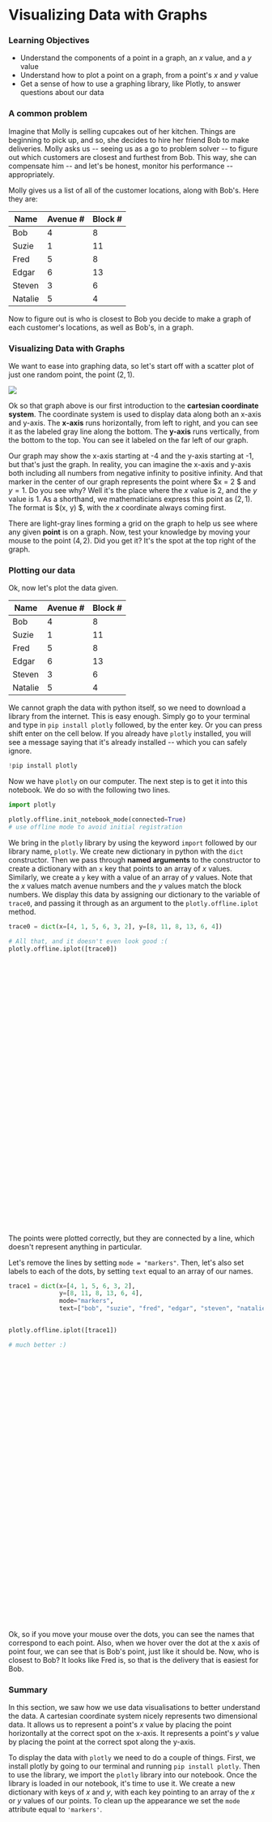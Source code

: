
# Visualizing Data with Graphs

### Learning Objectives

* Understand the components of a point in a graph, an $x$ value, and a $y$ value 
* Understand how to plot a point on a graph, from a point's $x$ and $y$ value
* Get a sense of how to use a graphing library, like Plotly, to answer questions about our data

### A common problem

Imagine that Molly is selling cupcakes out of her kitchen.  Things are beginning to pick up, and so, she decides to hire her friend Bob to make deliveries.  Molly asks us -- seeing us as a go to problem solver -- to figure out which customers are closest and furthest from Bob.  This way, she can compensate him -- and let's be honest, monitor his performance --  appropriately.

Molly gives us a list of all of the customer locations, along with Bob's.  Here they are:

| Name | Avenue #| Block # | 
|------|------| ------     |
| Bob    | 4  |     8     | 
| Suzie  | 1  |     11     | 
| Fred   | 5  |     8     | 
| Edgar  | 6  |     13     | 
| Steven | 3  |     6     | 
| Natalie| 5  |     4     | 

Now to figure out is who is closest to Bob you decide to make a graph of each customer's locations, as well as Bob's, in a graph.

### Visualizing Data with Graphs

We want to ease into graphing data, so let's start off with a scatter plot of just one random point, the point $(2, 1)$.

![](./plot-one-point.png)

Ok so that graph above is our first introduction to the **cartesian coordinate system**.  The coordinate system is used to display data along both an x-axis and y-axis.  The **x-axis** runs horizontally, from left to right, and you can see it as the labeled gray line along the bottom.  The **y-axis** runs vertically, from the bottom to the top.  You can see it labeled on the far left of our graph.

Our graph may show the x-axis starting at -4 and the y-axis starting at -1, but that's just the graph.  In reality, you can imagine the x-axis and y-axis both including all numbers from negative infinity to positive infinity.  And that marker in the center of our graph represents the point where $x = 2 $ and $y = 1$.  Do you see why?  Well it's the place where the $x$ value is $2$, and the $y$ value is $1$.  As a shorthand, we mathematicians express this point as $(2, 1)$.  The format is $(x, y) $, with the $x$ coordinate always coming first.

There are light-gray lines forming a grid on the graph to help us see where any given **point** is on a graph.  Now, test your knowledge by moving your mouse to the point $(4, 2)$.  Did you get it?  It's the spot at the top right of the graph.

### Plotting our data

Ok, now let's plot the data given.  


| Name | Avenue #| Block # | 
|------|------| ------     |
| Bob    | 4  |     8     | 
| Suzie  | 1  |     11     | 
| Fred   | 5  |     8     | 
| Edgar  | 6  |     13     | 
| Steven | 3  |     6     | 
| Natalie| 5  |     4     | 


We cannot graph the data with python itself, so we need to download a library from the internet.  This is easy enough.  Simply go to your terminal and type in `pip install plotly` followed, by the enter key.  Or you can press shift enter on the cell below.  If you already have `plotly` installed, you will see a message saying that it's already installed -- which you can safely ignore.


```python
!pip install plotly
```

Now we have `plotly` on our computer.  The next step is to get it into this notebook.  We do so with the following two lines.


```python
import plotly

plotly.offline.init_notebook_mode(connected=True)
# use offline mode to avoid initial registration
```


<script>requirejs.config({paths: { 'plotly': ['https://cdn.plot.ly/plotly-latest.min']},});if(!window.Plotly) {{require(['plotly'],function(plotly) {window.Plotly=plotly;});}}</script>


We bring in the `plotly` library by using the keyword `import` followed by our library name, `plotly`.  We create new dictionary in python with the `dict` constructor.  Then we pass through **named arguments** to the constructor to create a dictionary with an `x` key that points to an array of $x$ values.  Similarly, we create a `y` key with a value of an array of $y$ values. Note that the $x$ values match avenue numbers and the $y$ values match the block numbers.  We display this data by assigning our dictionary to the variable of `trace0`, and passing it through as an argument to the `plotly.offline.iplot` method.  


```python
trace0 = dict(x=[4, 1, 5, 6, 3, 2], y=[8, 11, 8, 13, 6, 4])

# All that, and it doesn't even look good :(
plotly.offline.iplot([trace0])
```


<div id="b3d96e38-ac22-49d2-a5ea-0f81a1d59caf" style="height: 525px; width: 100%;" class="plotly-graph-div"></div><script type="text/javascript">require(["plotly"], function(Plotly) { window.PLOTLYENV=window.PLOTLYENV || {};window.PLOTLYENV.BASE_URL="https://plot.ly";Plotly.newPlot("b3d96e38-ac22-49d2-a5ea-0f81a1d59caf", [{"x": [4, 1, 5, 6, 3, 2], "y": [8, 11, 8, 13, 6, 4]}], {}, {"showLink": true, "linkText": "Export to plot.ly"})});</script>


The points were plotted correctly, but they are connected by a line, which doesn't represent anything in particular.

Let's remove the lines by setting `mode = "markers"`.  Then, let's also set labels to each of the dots, by setting `text` equal to an array of our names.  


```python
trace1 = dict(x=[4, 1, 5, 6, 3, 2],
              y=[8, 11, 8, 13, 6, 4], 
              mode="markers", 
              text=["bob", "suzie", "fred", "edgar", "steven", "natalie"],)


plotly.offline.iplot([trace1])

# much better :)
```


<div id="d46f853c-0243-4540-8171-7f902e9ffa77" style="height: 525px; width: 100%;" class="plotly-graph-div"></div><script type="text/javascript">require(["plotly"], function(Plotly) { window.PLOTLYENV=window.PLOTLYENV || {};window.PLOTLYENV.BASE_URL="https://plot.ly";Plotly.newPlot("d46f853c-0243-4540-8171-7f902e9ffa77", [{"x": [4, 1, 5, 6, 3, 2], "y": [8, 11, 8, 13, 6, 4], "mode": "markers", "text": ["bob", "suzie", "fred", "edgar", "steven", "natalie"]}], {}, {"showLink": true, "linkText": "Export to plot.ly"})});</script>


Ok, so if you move your mouse over the dots, you can see the names that correspond to each point.  Also, when we hover over the dot at the x axis of point four, we can see that is Bob's point, just like it should be.  Now, who is closest to Bob?  It looks like Fred is, so that is the delivery that is easiest for Bob.

### Summary

In this section, we saw how we use data visualisations to better understand the data.  A cartesian coordinate system nicely represents two dimensional data.  It allows us to represent a point's $x$ value by placing the point horizontally at the correct spot on the x-axis.  It represents a point's $y$ value by placing the point at the correct spot along the y-axis.

To display the data with `plotly` we need to do a couple of things.  First, we install plotly by going to our terminal and running `pip install plotly`.  Then to use the library, we import the `plotly` library into our notebook.  Once the library is loaded in our notebook, it's time to use it.  We create a new dictionary with keys of $x$ and $y$, with each key pointing to an array of the $x$ or $y$ values of our points.  To clean up the appearance we set the `mode` attribute equal to `'markers'`.
